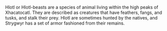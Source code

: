 Hlotl or Hlotl-beasts are a species of animal living within the high peaks of Xhacatocatl. They are described as creatures that have feathers, fangs, and tusks, and stalk their prey. Hlotl are sometimes hunted by the natives, and Strygwyr has a set of armor fashioned from their remains.
